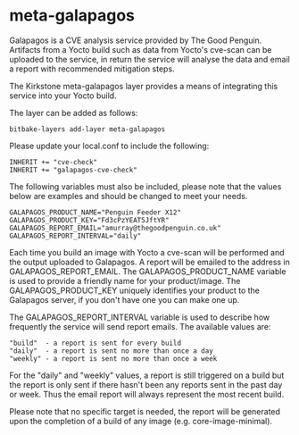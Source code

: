 meta-galapagos
==============

Galapagos is a CVE analysis service provided by The Good Penguin.
Artifacts from a Yocto build such as data from Yocto's cve-scan can be
uploaded to the service, in return the service will analyse the data
and email a report with recommended mitigation steps.

The Kirkstone meta-galapagos layer provides a means of integrating this
service into your Yocto build.

The layer can be added as follows:

    bitbake-layers add-layer meta-galapagos

Please update your local.conf to include the following:

    INHERIT += "cve-check"
    INHERIT += "galapagos-cve-check"

The following variables must also be included, please note that the
values below are examples and should be changed to meet your needs.

    GALAPAGOS_PRODUCT_NAME="Penguin Feeder X12"
    GALAPAGOS_PRODUCT_KEY="Fd3cPzYEAT5JftYR"
    GALAPAGOS_REPORT_EMAIL="amurray@thegoodpenguin.co.uk"
    GALAPAGOS_REPORT_INTERVAL="daily"

Each time you build an image with Yocto a cve-scan will be performed and
the output uploaded to Galapagos. A report will be emailed to the address
in GALAPAGOS_REPORT_EMAIL. The GALAPAGOS_PRODUCT_NAME variable is used to
provide a friendly name for your product/image. The GALAPAGOS_PRODUCT_KEY
uniquely identifies your product to the Galapagos server, if you don't
have one you can make one up.

The GALAPAGOS_REPORT_INTERVAL variable is used to describe how frequently
the service will send report emails. The available values are:

    "build"  - a report is sent for every build
    "daily"  - a report is sent no more than once a day
    "weekly" - a report is sent no more than once a week

For the "daily" and "weekly" values, a report is still triggered on a build
but the report is only sent if there hasn't been any reports sent in the past
day or week. Thus the email report will always represent the most recent
build.

Please note that no specific target is needed, the report will be generated
upon the completion of a build of any image (e.g. core-image-minimal).
